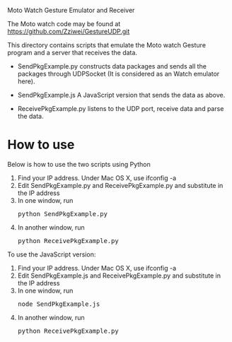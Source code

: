 Moto Watch Gesture Emulator and Receiver

The Moto watch code may be found at https://github.com/Zziwei/GestureUDP.git

This directory contains scripts that emulate the Moto watch Gesture
program and a server that receives the data.

* SendPkgExample.py constructs data packages and sends all the packages through UDPSocket (It is
considered as an Watch emulator here).

* SendPkgExample.js A JavaScript version that sends the data as above.

* ReceivePkgExample.py listens to the UDP port, receive data and parse the data.

How to use
=========
Below is how to use the two scripts using Python

1. Find your IP address.  Under Mac OS X, use ifconfig -a
2. Edit SendPkgExample.py and ReceivePkgExample.py and substitute in the IP address
3. In one window, run <pre>python SendPkgExample.py</pre>
4. In another window, run <pre>python ReceivePkgExample.py</pre>

To use the JavaScript version:

1. Find your IP address.  Under Mac OS X, use ifconfig -a
2. Edit SendPkgExample.js and ReceivePkgExample.py and substitute in the IP address
3. In one window, run <pre>node SendPkgExample.js</pre>
4. In another window, run <pre>python ReceivePkgExample.py</pre>




